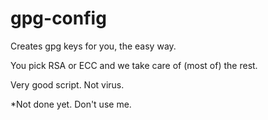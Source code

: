 # gpg-config
Creates gpg keys for you, the easy way.

You pick RSA or ECC and we take care of (most of) the rest.

Very good script. Not virus.

*Not done yet. Don't use me.
